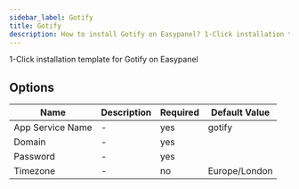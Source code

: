 ```yaml
---
sidebar_label: Gotify
title: Gotify
description: How to install Gotify on Easypanel? 1-Click installation template for Gotify on Easypanel
---
```


<!-- generated -->

1-Click installation template for Gotify on Easypanel

## Options

Name | Description | Required | Default Value
-|-|-|-
App Service Name | - | yes | gotify
Domain | - | yes | 
Password | - | yes | 
Timezone | - | no | Europe/London
